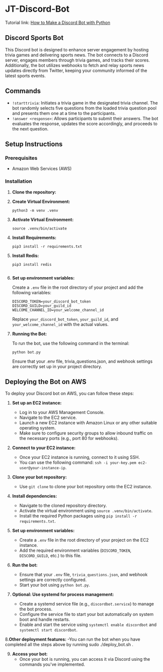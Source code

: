 # JT-Discord-Bot

Tutorial link: [How to Make a Discord Bot with Python](https://realpython.com/how-to-make-a-discord-bot-python/)

## Discord Sports Bot 

This Discord bot is designed to enhance server engagement by hosting trivia games and delivering sports news. The bot connects to a Discord server, engages members through trivia games, and tracks their scores. Additionally, the bot utilizes webhooks to fetch and relay sports news updates directly from Twitter, keeping your community informed of the latest sports events.

## Commands 
- `!starttrivia`: Initiates a trivia game in the designated trivia channel. The bot randomly selects five questions from the loaded trivia question pool and presents them one at a time to the participants.
- `!answer <response>`: Allows participants to submit their answers. The bot evaluates the response, updates the score accordingly, and proceeds to the next question.

## Setup Instructions

### Prerequisites
- Amazon Web Services (AWS)

### Installation

1. **Clone the repository:**

2. **Create Virtual Environment:**

    ```
    python3 -m venv .venv
    ```

3. **Activate Virtual Environment:**

    ```
    source .venv/bin/activate
    ```

4. **Install Requirements:**

    ```
    pip3 install -r requirements.txt

5. **Install Redis:**
    ```
    pip3 install redis


6. **Set up environment variables:**

    Create a `.env` file in the root directory of your project and add the following variables:

    ```
    DISCORD_TOKEN=your_discord_bot_token
    DISCORD_GUILD=your_guild_id
    WELCOME_CHANNEL_ID=your_welcome_channel_id
    ```

    Replace `your_discord_bot_token`, `your_guild_id`, and `your_welcome_channel_id` with the actual values.

7. **Running the Bot:**

    To run the bot, use the following command in the terminal:

    ```
    python bot.py
    ```

    Ensure that your .env file, trivia_questions.json, and webhook settings are correctly set up in your project directory.

## Deploying the Bot on AWS

To deploy your Discord bot on AWS, you can follow these steps:

1. **Set up an EC2 instance:**
   - Log in to your AWS Management Console.
   - Navigate to the EC2 service.
   - Launch a new EC2 instance with Amazon Linux or any other suitable operating system.
   - Make sure to configure security groups to allow inbound traffic on the necessary ports (e.g., port 80 for webhooks).

2. **Connect to your EC2 instance:**
   - Once your EC2 instance is running, connect to it using SSH.
   - You can use the following command: `ssh -i your-key.pem ec2-user@your-instance-ip`.

3. **Clone your bot repository:**
   - Use `git clone` to clone your bot repository onto the EC2 instance.

4. **Install dependencies:**
   - Navigate to the cloned repository directory.
   - Activate the virtual environment using `source .venv/bin/activate`.
   - Install the required Python packages using `pip install -r requirements.txt`.

5. **Set up environment variables:**
   - Create a `.env` file in the root directory of your project on the EC2 instance.
   - Add the required environment variables (`DISCORD_TOKEN`, `DISCORD_GUILD`, etc.) to this file.

6. **Run the bot:**
   - Ensure that your `.env` file, `trivia_questions.json`, and webhook settings are correctly configured.
   - Start your bot using `python bot.py`.

7. **Optional: Use systemd for process management:**
   - Create a systemd service file (e.g., `discordbot.service`) to manage the bot process.
   - Configure the service file to start your bot automatically on system boot and handle restarts.
   - Enable and start the service using `systemctl enable discordbot` and `systemctl start discordbot`.

8.**Other deployment features:**
   -You can run the bot when you have completed all the steps above by running sudo ./deploy_bot.sh .

9. **Access your bot:**
   - Once your bot is running, you can access it via Discord using the commands you've implemented.


